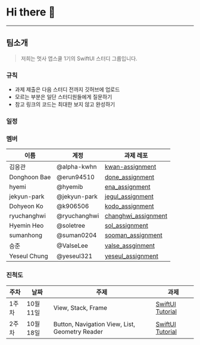 # Hi there 👋

---
## 팀소개
> 저희는 멋사 앱스쿨 1기의 SwiftUI 스터디 그룹입니다.

### 규칙
- 과제 제출은 다음 스터디 전까지 깃허브에 업로드
- 모르는 부분은 일단 스터디원들에게 질문하기
- 참고 링크의 코드는 최대한 보지 않고 완성하기

### 일정 


### 멤버
|이름|계정|과제 레포|
|---|---|---|
|김응관|@alpha-kwhn|[kwan-assignment](https://github.com/likelion-swiftui/kwan-assignment)|
|Donghoon Bae|@erun94510|[done_assignment](https://github.com/likelion-swiftui/done_assignment)|
|hyemi|@hyemib|[ena_assignment](https://github.com/likelion-swiftui/ena_assignment)|
|jekyun-park|@jekyun-park|[jegul_assignment](https://github.com/likelion-swiftui/jegul_assignment)|
|Dohyeon Ko|@k906506|[kodo_assignment](https://github.com/likelion-swiftui/kodo_assignment)|
|ryuchanghwi|@ryuchanghwi|[changhwi_assignment](https://github.com/likelion-swiftui/changhwi_assignment)|
|Hyemin Heo|@soletree|[sol_assignment](https://github.com/likelion-swiftui/sol_assignment)|
|sumanhong|@suman0204|[sooman_assignment](https://github.com/likelion-swiftui/sooman_assignment)|
|승준|@ValseLee|[valse_assginment](https://github.com/likelion-swiftui/valse_assginment)|
|Yeseul Chung|@yeseul321|[yeseul_assignment](https://github.com/likelion-swiftui/yeseul_assignment)|

### 진척도
| 주차 | 날짜 | 주제 | 과제 | 
|---|---|---|---|
|1주차|10월 11일|View, Stack, Frame|[SwiftUI Tutorial](https://github.com/likelion-swiftui/notice_assignment/tree/main/20221011)|
|2주차|10월 18일|Button, Navigation View, List, Geometry Reader|[SwiftUI Tutorial](https://github.com/likelion-swiftui/notice_assignment/tree/main/20221018)|
